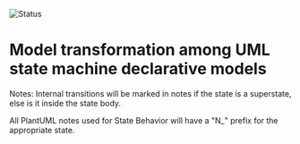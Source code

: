 ![Status](https://github.com/sfhelmet/Converter/actions/workflows/test-uml-transformation.yml/badge.svg)
# Model transformation among UML state machine declarative models

Notes:
Internal transitions will be marked in notes if the state is a superstate, else is it inside the state body.

All PlantUML notes used for State Behavior will have a "N_" prefix for the appropriate state.

